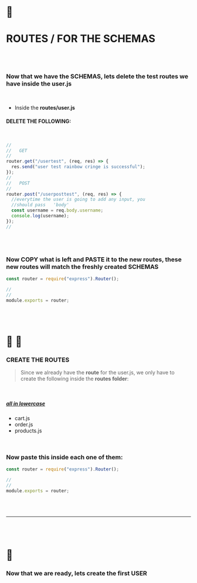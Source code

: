   <!-- 
 styles badge, at the end i decided to cusrom them like in the ecommercejs project
 where i had to create a styles.js file and add the styles there then export it as hook
 https://stackoverflow.com/questions/55766980/custom-color-to-badge-component-not-working
 
  <br>


Photographs for projects


FOOD and objects ----------

https://unsplash.com/@imdauphong

general
https://unsplash.com/collections/75589301/bon-apetite

https://unsplash.com/@ikredenets
https://unsplash.com/photos/Jm_SqbqZYkY
https://unsplash.com/photos/DHaZQh7hR2U

https://unsplash.com/photos/xLS_W6RVx-8

https://unsplash.com/@wendish

https://unsplash.com/@stilclassics

https://unsplash.com/@charlesdeluvio

Christmas
https://unsplash.com/@samhoajti


PLACES ---------

https://unsplash.com/@spoelee4



PEOPLE ---------

https://unsplash.com/photos/BVJ5e-Z2zEk
https://unsplash.com/photos/n3GxXpVcTpI

beautiful black women
https://unsplash.com/@raphaellovaski
https://unsplash.com/photos/88IOcZz53eg
https://unsplash.com/photos/Tfbw4CFFPaY

https://unsplash.com/photos/DTdkZzXYhKI

https://unsplash.com/@dynamicwang
https://unsplash.com/photos/ISrx6MJ7XXI

---

https://unsplash.com/@kirsimakov

---

https://unsplash.com/@ronmcclenny

---

https://unsplash.com/photos/WJ85c_l6JSE

---

https://unsplash.com/photos/aU_eOcelLhQ


# 🐝

# Let's Begin!

## 1. Install the dependencies

```javascript
// copy and paste the following
npm install @material-ui/core @material-ui/icons   react-router-dom node-sass@4.14.1 styled-components

// npm i styled-components
```

 <br>


### Lets start by creating the pages folder

- create the pages folder
- inside of it, create the Home.jsx

<br>

> Here you can see how the [**emmet extension**](https://code.visualstudio.com/docs/editor/emmet) auto complete and automatically create the import on top of the file

 
<br>

 
 
  [<img src="img/postman-issue-related-to-postman-browser__.gif"/>]()
  -->

# 🍯

<!-- phase 2 after, default 1 -->

# ROUTES / FOR THE SCHEMAS

<br>
<br>

### Now that we have the SCHEMAS, lets delete the test routes we have inside the user.js

<br>

- Inside the **routes/user.js**

#### DELETE THE FOLLOWING:

<br>

```javascript
//
//   GET
//
router.get("/usertest", (req, res) => {
  res.send("user test rainbow cringe is successful");
});
//
//   POST
//
router.post("/userposttest", (req, res) => {
  //everytime the user is going to add any input, you
  //should pass   'body'
  const username = req.body.username;
  console.log(username);
});
//
```

 <br>
 <br>

### Now COPY what is left and PASTE it to the new routes, these new routes will match the freshly created SCHEMAS

```javascript
const router = require("express").Router();

//
//
module.exports = router;
```

<br>
<br>

# 🍯 🥛

### CREATE THE ROUTES

> Since we already have the **route** for the user.js, we only have to create the following inside the **routes folder**:

<br>

##### <u>all in lowercase</u>

- cart.js
- order.js
- products.js

<br>

### Now paste this inside each one of them:

```javascript
const router = require("express").Router();

//
//
module.exports = router;
```

<br>
<br>
<hr>
<br>
<br>


# 🤺

### Now that we are ready, lets create the first USER